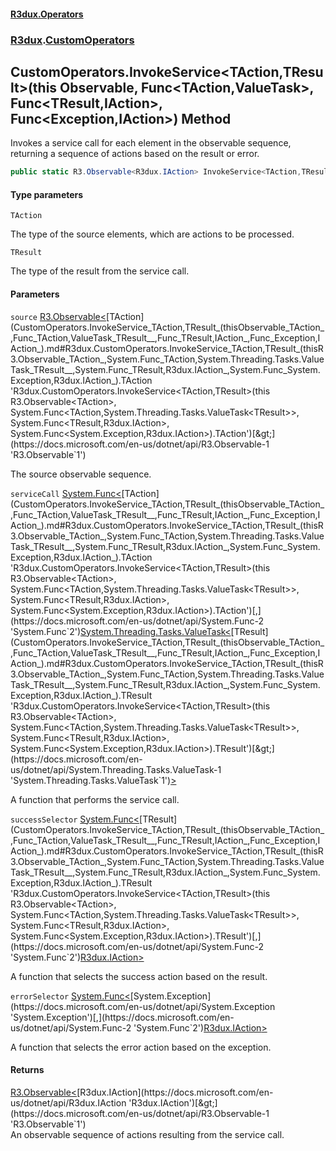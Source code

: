 #### [R3dux.Operators](R3dux.Operators.md 'R3dux.Operators')
### [R3dux](R3dux.Operators.md#R3dux 'R3dux').[CustomOperators](CustomOperators.md 'R3dux.CustomOperators')

## CustomOperators.InvokeService<TAction,TResult>(this Observable<TAction>, Func<TAction,ValueTask<TResult>>, Func<TResult,IAction>, Func<Exception,IAction>) Method

Invokes a service call for each element in the observable sequence, returning a sequence of actions based on the result or error.

```csharp
public static R3.Observable<R3dux.IAction> InvokeService<TAction,TResult>(this R3.Observable<TAction> source, System.Func<TAction,System.Threading.Tasks.ValueTask<TResult>> serviceCall, System.Func<TResult,R3dux.IAction> successSelector, System.Func<System.Exception,R3dux.IAction> errorSelector);
```
#### Type parameters

<a name='R3dux.CustomOperators.InvokeService_TAction,TResult_(thisR3.Observable_TAction_,System.Func_TAction,System.Threading.Tasks.ValueTask_TResult__,System.Func_TResult,R3dux.IAction_,System.Func_System.Exception,R3dux.IAction_).TAction'></a>

`TAction`

The type of the source elements, which are actions to be processed.

<a name='R3dux.CustomOperators.InvokeService_TAction,TResult_(thisR3.Observable_TAction_,System.Func_TAction,System.Threading.Tasks.ValueTask_TResult__,System.Func_TResult,R3dux.IAction_,System.Func_System.Exception,R3dux.IAction_).TResult'></a>

`TResult`

The type of the result from the service call.
#### Parameters

<a name='R3dux.CustomOperators.InvokeService_TAction,TResult_(thisR3.Observable_TAction_,System.Func_TAction,System.Threading.Tasks.ValueTask_TResult__,System.Func_TResult,R3dux.IAction_,System.Func_System.Exception,R3dux.IAction_).source'></a>

`source` [R3.Observable&lt;](https://docs.microsoft.com/en-us/dotnet/api/R3.Observable-1 'R3.Observable`1')[TAction](CustomOperators.InvokeService_TAction,TResult_(thisObservable_TAction_,Func_TAction,ValueTask_TResult__,Func_TResult,IAction_,Func_Exception,IAction_).md#R3dux.CustomOperators.InvokeService_TAction,TResult_(thisR3.Observable_TAction_,System.Func_TAction,System.Threading.Tasks.ValueTask_TResult__,System.Func_TResult,R3dux.IAction_,System.Func_System.Exception,R3dux.IAction_).TAction 'R3dux.CustomOperators.InvokeService<TAction,TResult>(this R3.Observable<TAction>, System.Func<TAction,System.Threading.Tasks.ValueTask<TResult>>, System.Func<TResult,R3dux.IAction>, System.Func<System.Exception,R3dux.IAction>).TAction')[&gt;](https://docs.microsoft.com/en-us/dotnet/api/R3.Observable-1 'R3.Observable`1')

The source observable sequence.

<a name='R3dux.CustomOperators.InvokeService_TAction,TResult_(thisR3.Observable_TAction_,System.Func_TAction,System.Threading.Tasks.ValueTask_TResult__,System.Func_TResult,R3dux.IAction_,System.Func_System.Exception,R3dux.IAction_).serviceCall'></a>

`serviceCall` [System.Func&lt;](https://docs.microsoft.com/en-us/dotnet/api/System.Func-2 'System.Func`2')[TAction](CustomOperators.InvokeService_TAction,TResult_(thisObservable_TAction_,Func_TAction,ValueTask_TResult__,Func_TResult,IAction_,Func_Exception,IAction_).md#R3dux.CustomOperators.InvokeService_TAction,TResult_(thisR3.Observable_TAction_,System.Func_TAction,System.Threading.Tasks.ValueTask_TResult__,System.Func_TResult,R3dux.IAction_,System.Func_System.Exception,R3dux.IAction_).TAction 'R3dux.CustomOperators.InvokeService<TAction,TResult>(this R3.Observable<TAction>, System.Func<TAction,System.Threading.Tasks.ValueTask<TResult>>, System.Func<TResult,R3dux.IAction>, System.Func<System.Exception,R3dux.IAction>).TAction')[,](https://docs.microsoft.com/en-us/dotnet/api/System.Func-2 'System.Func`2')[System.Threading.Tasks.ValueTask&lt;](https://docs.microsoft.com/en-us/dotnet/api/System.Threading.Tasks.ValueTask-1 'System.Threading.Tasks.ValueTask`1')[TResult](CustomOperators.InvokeService_TAction,TResult_(thisObservable_TAction_,Func_TAction,ValueTask_TResult__,Func_TResult,IAction_,Func_Exception,IAction_).md#R3dux.CustomOperators.InvokeService_TAction,TResult_(thisR3.Observable_TAction_,System.Func_TAction,System.Threading.Tasks.ValueTask_TResult__,System.Func_TResult,R3dux.IAction_,System.Func_System.Exception,R3dux.IAction_).TResult 'R3dux.CustomOperators.InvokeService<TAction,TResult>(this R3.Observable<TAction>, System.Func<TAction,System.Threading.Tasks.ValueTask<TResult>>, System.Func<TResult,R3dux.IAction>, System.Func<System.Exception,R3dux.IAction>).TResult')[&gt;](https://docs.microsoft.com/en-us/dotnet/api/System.Threading.Tasks.ValueTask-1 'System.Threading.Tasks.ValueTask`1')[&gt;](https://docs.microsoft.com/en-us/dotnet/api/System.Func-2 'System.Func`2')

A function that performs the service call.

<a name='R3dux.CustomOperators.InvokeService_TAction,TResult_(thisR3.Observable_TAction_,System.Func_TAction,System.Threading.Tasks.ValueTask_TResult__,System.Func_TResult,R3dux.IAction_,System.Func_System.Exception,R3dux.IAction_).successSelector'></a>

`successSelector` [System.Func&lt;](https://docs.microsoft.com/en-us/dotnet/api/System.Func-2 'System.Func`2')[TResult](CustomOperators.InvokeService_TAction,TResult_(thisObservable_TAction_,Func_TAction,ValueTask_TResult__,Func_TResult,IAction_,Func_Exception,IAction_).md#R3dux.CustomOperators.InvokeService_TAction,TResult_(thisR3.Observable_TAction_,System.Func_TAction,System.Threading.Tasks.ValueTask_TResult__,System.Func_TResult,R3dux.IAction_,System.Func_System.Exception,R3dux.IAction_).TResult 'R3dux.CustomOperators.InvokeService<TAction,TResult>(this R3.Observable<TAction>, System.Func<TAction,System.Threading.Tasks.ValueTask<TResult>>, System.Func<TResult,R3dux.IAction>, System.Func<System.Exception,R3dux.IAction>).TResult')[,](https://docs.microsoft.com/en-us/dotnet/api/System.Func-2 'System.Func`2')[R3dux.IAction](https://docs.microsoft.com/en-us/dotnet/api/R3dux.IAction 'R3dux.IAction')[&gt;](https://docs.microsoft.com/en-us/dotnet/api/System.Func-2 'System.Func`2')

A function that selects the success action based on the result.

<a name='R3dux.CustomOperators.InvokeService_TAction,TResult_(thisR3.Observable_TAction_,System.Func_TAction,System.Threading.Tasks.ValueTask_TResult__,System.Func_TResult,R3dux.IAction_,System.Func_System.Exception,R3dux.IAction_).errorSelector'></a>

`errorSelector` [System.Func&lt;](https://docs.microsoft.com/en-us/dotnet/api/System.Func-2 'System.Func`2')[System.Exception](https://docs.microsoft.com/en-us/dotnet/api/System.Exception 'System.Exception')[,](https://docs.microsoft.com/en-us/dotnet/api/System.Func-2 'System.Func`2')[R3dux.IAction](https://docs.microsoft.com/en-us/dotnet/api/R3dux.IAction 'R3dux.IAction')[&gt;](https://docs.microsoft.com/en-us/dotnet/api/System.Func-2 'System.Func`2')

A function that selects the error action based on the exception.

#### Returns
[R3.Observable&lt;](https://docs.microsoft.com/en-us/dotnet/api/R3.Observable-1 'R3.Observable`1')[R3dux.IAction](https://docs.microsoft.com/en-us/dotnet/api/R3dux.IAction 'R3dux.IAction')[&gt;](https://docs.microsoft.com/en-us/dotnet/api/R3.Observable-1 'R3.Observable`1')  
An observable sequence of actions resulting from the service call.